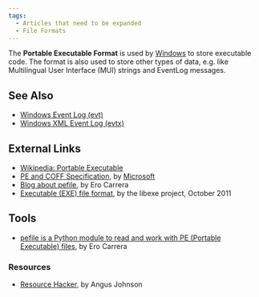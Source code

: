 ```yaml
---
tags:
  - Articles that need to be expanded
  - File Formats
---
```

The **Portable Executable Format** is used by
[Windows](windows.md) to store executable code. The format is
also used to store other types of data, e.g. like Multilingual User
Interface (MUI) strings and EventLog messages.

## See Also

* [Windows Event Log (evt)](windows_event_log_(evt).md)
* [Windows XML Event Log (evtx)](windows_xml_event_log_(evtx).md)

## External Links

* [Wikipedia: Portable Executable](http://en.wikipedia.org/wiki/Portable_Executable)
* [PE and COFF Specification](https://learn.microsoft.com/en-us/windows/win32/debug/pe-format?redirectedfrom=MSDN),
  by [Microsoft](microsoft.md)
* [Blog about pefile](http://blog.dkbza.org/search/label/pefile),
  by Ero Carrera
* [Executable (EXE) file format](https://github.com/libyal/libexe/blob/main/documentation/Executable%20(EXE)%20file%20format.asciidoc),
  by the libexe project, October 2011

## Tools

* [pefile is a Python module to read and work with PE (Portable Executable) files](https://github.com/erocarrera/pefile),
  by Ero Carrera

### Resources

* [Resource Hacker](http://www.angusj.com/resourcehacker/),
  by Angus Johnson

